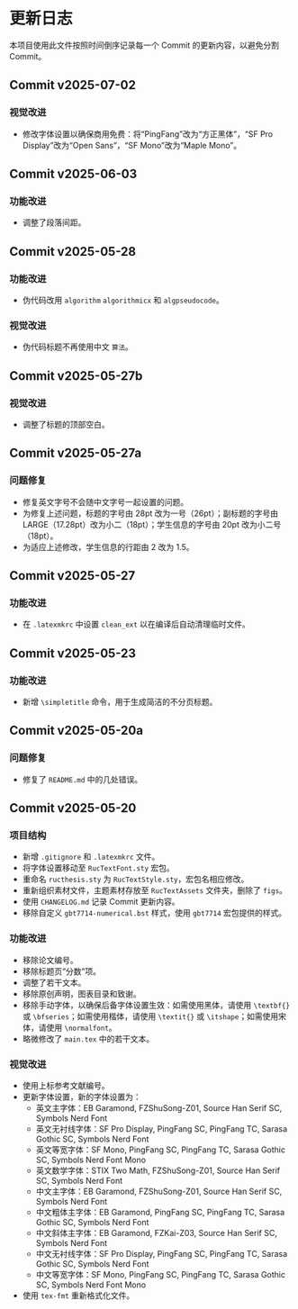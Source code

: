 # 更新日志

本项目使用此文件按照时间倒序记录每一个 Commit 的更新内容，以避免分割 Commit。

## Commit v2025-07-02

### 视觉改进

- 修改字体设置以确保商用免费：将“PingFang”改为“方正黑体”，“SF Pro Display”改为“Open Sans”，“SF Mono”改为“Maple Mono”。

## Commit v2025-06-03

### 功能改进

- 调整了段落间距。

## Commit v2025-05-28

### 功能改进

- 伪代码改用 `algorithm` `algorithmicx` 和 `algpseudocode`。

### 视觉改进

- 伪代码标题不再使用中文 `算法`。

## Commit v2025-05-27b

### 视觉改进

- 调整了标题的顶部空白。

## Commit v2025-05-27a

### 问题修复

- 修复英文字号不会随中文字号一起设置的问题。
- 为修复上述问题，标题的字号由 28pt 改为一号（26pt）；副标题的字号由 LARGE（17.28pt）改为小二（18pt）；学生信息的字号由 20pt 改为小二号（18pt）。
- 为适应上述修改，学生信息的行距由 2 改为 1.5。

## Commit v2025-05-27

### 功能改进

- 在 `.latexmkrc` 中设置 `clean_ext` 以在编译后自动清理临时文件。

## Commit v2025-05-23

### 功能改进

- 新增 `\simpletitle` 命令，用于生成简洁的不分页标题。

## Commit v2025-05-20a

### 问题修复

- 修复了 `README.md` 中的几处错误。

## Commit v2025-05-20

### 项目结构

- 新增 `.gitignore` 和 `.latexmkrc` 文件。
- 将字体设置移动至 `RucTextFont.sty` 宏包。
- 重命名 `ructhesis.sty` 为 `RucTextStyle.sty`，宏包名相应修改。
- 重新组织素材文件，主题素材存放至 `RucTextAssets` 文件夹，删除了 `figs`。
- 使用 `CHANGELOG.md` 记录 Commit 更新内容。
- 移除自定义 `gbt7714-numerical.bst` 样式，使用 `gbt7714` 宏包提供的样式。

### 功能改进

- 移除论文编号。
- 移除标题页“分数”项。
- 调整了若干文本。
- 移除原创声明，图表目录和致谢。
- 移除手动字体，以确保后备字体设置生效：如需使用黑体，请使用 `\textbf{}` 或 `\bfseries`；如需使用楷体，请使用 `\textit{}` 或 `\itshape`；如需使用宋体，请使用 `\normalfont`。
- 略微修改了 `main.tex` 中的若干文本。

### 视觉改进

- 使用上标参考文献编号。
- 更新字体设置，新的字体设置为：
  - 英文主字体：EB Garamond, FZShuSong-Z01, Source Han Serif SC, Symbols Nerd Font
  - 英文无衬线字体：SF Pro Display, PingFang SC, PingFang TC, Sarasa Gothic SC, Symbols Nerd Font
  - 英文等宽字体：SF Mono, PingFang SC, PingFang TC, Sarasa Gothic SC, Symbols Nerd Font Mono
  - 英文数学字体：STIX Two Math, FZShuSong-Z01, Source Han Serif SC, Symbols Nerd Font
  - 中文主字体：EB Garamond, FZShuSong-Z01, Source Han Serif SC, Symbols Nerd Font
  - 中文粗体主字体：EB Garamond, PingFang SC, PingFang TC, Sarasa Gothic SC, Symbols Nerd Font
  - 中文斜体主字体：EB Garamond, FZKai-Z03, Source Han Serif SC, Symbols Nerd Font
  - 中文无衬线字体：SF Pro Display, PingFang SC, PingFang TC, Sarasa Gothic SC, Symbols Nerd Font
  - 中文等宽字体：SF Mono, PingFang SC, PingFang TC, Sarasa Gothic SC, Symbols Nerd Font Mono
- 使用 `tex-fmt` 重新格式化文件。
